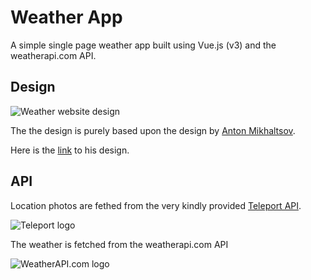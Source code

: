 # Weather App
A simple single page weather app built using Vue.js (v3) and the weatherapi.com API.

## Design
![Weather website design](https://cdn.dribbble.com/users/953678/screenshots/10460680/media/13cb59ace4e8a296217b01896c413a69.png)

The the design is purely based upon the design by [Anton Mikhaltsov](https://dribbble.com/mikhaltsov23).

Here is the [link](https://dribbble.com/shots/10460680-Weather-AppHere) to his design.

## API
Location photos are fethed from the very kindly provided [Teleport API](https://teleport.org/).

![Teleport logo](https://developers.teleport.org/assets/logo.e663724a.svg)

The weather is fetched from the weatherapi.com API 

![WeatherAPI.com logo](https://cdn.weatherapi.com/v4/images/weatherapi_logo.png)
